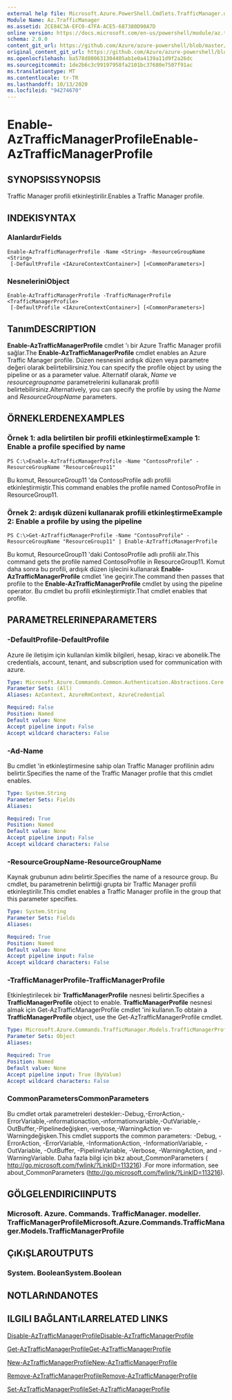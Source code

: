 ```yaml
---
external help file: Microsoft.Azure.PowerShell.Cmdlets.TrafficManager.dll-Help.xml
Module Name: Az.TrafficManager
ms.assetid: 2CE84C3A-EFC0-47FA-ACE5-687380D90A7D
online version: https://docs.microsoft.com/en-us/powershell/module/az.trafficmanager/enable-aztrafficmanagerprofile
schema: 2.0.0
content_git_url: https://github.com/Azure/azure-powershell/blob/master/src/TrafficManager/TrafficManager/help/Enable-AzTrafficManagerProfile.md
original_content_git_url: https://github.com/Azure/azure-powershell/blob/master/src/TrafficManager/TrafficManager/help/Enable-AzTrafficManagerProfile.md
ms.openlocfilehash: ba578d800631304405ab1e0a4139a11d9f2a26dc
ms.sourcegitcommit: 1de2b6c3c99197958fa2101bc37680e7507f91ac
ms.translationtype: MT
ms.contentlocale: tr-TR
ms.lasthandoff: 10/13/2020
ms.locfileid: "94274670"
---
```

# <span data-ttu-id="1c557-101">Enable-AzTrafficManagerProfile</span><span class="sxs-lookup"><span data-stu-id="1c557-101">Enable-AzTrafficManagerProfile</span></span>

## <span data-ttu-id="1c557-102">SYNOPSIS</span><span class="sxs-lookup"><span data-stu-id="1c557-102">SYNOPSIS</span></span>
<span data-ttu-id="1c557-103">Traffic Manager profili etkinleştirilir.</span><span class="sxs-lookup"><span data-stu-id="1c557-103">Enables a Traffic Manager profile.</span></span>

## <span data-ttu-id="1c557-104">INDEKI</span><span class="sxs-lookup"><span data-stu-id="1c557-104">SYNTAX</span></span>

### <span data-ttu-id="1c557-105">Alanlardır</span><span class="sxs-lookup"><span data-stu-id="1c557-105">Fields</span></span>
```
Enable-AzTrafficManagerProfile -Name <String> -ResourceGroupName <String>
 [-DefaultProfile <IAzureContextContainer>] [<CommonParameters>]
```

### <span data-ttu-id="1c557-106">Nesnelerini</span><span class="sxs-lookup"><span data-stu-id="1c557-106">Object</span></span>
```
Enable-AzTrafficManagerProfile -TrafficManagerProfile <TrafficManagerProfile>
 [-DefaultProfile <IAzureContextContainer>] [<CommonParameters>]
```

## <span data-ttu-id="1c557-107">Tanım</span><span class="sxs-lookup"><span data-stu-id="1c557-107">DESCRIPTION</span></span>
<span data-ttu-id="1c557-108">**Enable-AzTrafficManagerProfile** cmdlet 'ı bir Azure Traffic Manager profili sağlar.</span><span class="sxs-lookup"><span data-stu-id="1c557-108">The **Enable-AzTrafficManagerProfile** cmdlet enables an Azure Traffic Manager profile.</span></span>
<span data-ttu-id="1c557-109">Düzen nesnesini ardışık düzen veya parametre değeri olarak belirtebilirsiniz.</span><span class="sxs-lookup"><span data-stu-id="1c557-109">You can specify the profile object by using the pipeline or as a parameter value.</span></span>
<span data-ttu-id="1c557-110">Alternatif olarak, *Name* ve *resourcegroupname* parametrelerini kullanarak profili belirtebilirsiniz.</span><span class="sxs-lookup"><span data-stu-id="1c557-110">Alternatively, you can specify the profile by using the *Name* and *ResourceGroupName* parameters.</span></span>

## <span data-ttu-id="1c557-111">ÖRNEKLERDEN</span><span class="sxs-lookup"><span data-stu-id="1c557-111">EXAMPLES</span></span>

### <span data-ttu-id="1c557-112">Örnek 1: adla belirtilen bir profili etkinleştirme</span><span class="sxs-lookup"><span data-stu-id="1c557-112">Example 1: Enable a profile specified by name</span></span>
```
PS C:\>Enable-AzTrafficManagerProfile -Name "ContosoProfile" -ResourceGroupName "ResourceGroup11"
```

<span data-ttu-id="1c557-113">Bu komut, ResourceGroup11 'da ContosoProfile adlı profili etkinleştirmiştir.</span><span class="sxs-lookup"><span data-stu-id="1c557-113">This command enables the profile named ContosoProfile in ResourceGroup11.</span></span>

### <span data-ttu-id="1c557-114">Örnek 2: ardışık düzeni kullanarak profili etkinleştirme</span><span class="sxs-lookup"><span data-stu-id="1c557-114">Example 2: Enable a profile by using the pipeline</span></span>
```
PS C:\>Get-AzTrafficManagerProfile -Name "ContosoProfile" -ResourceGroupName "ResourceGroup11" | Enable-AzTrafficManagerProfile
```

<span data-ttu-id="1c557-115">Bu komut, ResourceGroup11 'daki ContosoProfile adlı profili alır.</span><span class="sxs-lookup"><span data-stu-id="1c557-115">This command gets the profile named ContosoProfile in ResourceGroup11.</span></span>
<span data-ttu-id="1c557-116">Komut daha sonra bu profili, ardışık düzen işlecini kullanarak **Enable-AzTrafficManagerProfile** cmdlet 'ine geçirir.</span><span class="sxs-lookup"><span data-stu-id="1c557-116">The command then passes that profile to the **Enable-AzTrafficManagerProfile** cmdlet by using the pipeline operator.</span></span>
<span data-ttu-id="1c557-117">Bu cmdlet bu profili etkinleştirmiştir.</span><span class="sxs-lookup"><span data-stu-id="1c557-117">That cmdlet enables that profile.</span></span>

## <span data-ttu-id="1c557-118">PARAMETRELERINE</span><span class="sxs-lookup"><span data-stu-id="1c557-118">PARAMETERS</span></span>

### <span data-ttu-id="1c557-119">-DefaultProfile</span><span class="sxs-lookup"><span data-stu-id="1c557-119">-DefaultProfile</span></span>
<span data-ttu-id="1c557-120">Azure ile iletişim için kullanılan kimlik bilgileri, hesap, kiracı ve abonelik.</span><span class="sxs-lookup"><span data-stu-id="1c557-120">The credentials, account, tenant, and subscription used for communication with azure.</span></span>

```yaml
Type: Microsoft.Azure.Commands.Common.Authentication.Abstractions.Core.IAzureContextContainer
Parameter Sets: (All)
Aliases: AzContext, AzureRmContext, AzureCredential

Required: False
Position: Named
Default value: None
Accept pipeline input: False
Accept wildcard characters: False
```

### <span data-ttu-id="1c557-121">-Ad</span><span class="sxs-lookup"><span data-stu-id="1c557-121">-Name</span></span>
<span data-ttu-id="1c557-122">Bu cmdlet 'in etkinleştirmesine sahip olan Traffic Manager profilinin adını belirtir.</span><span class="sxs-lookup"><span data-stu-id="1c557-122">Specifies the name of the Traffic Manager profile that this cmdlet enables.</span></span>

```yaml
Type: System.String
Parameter Sets: Fields
Aliases:

Required: True
Position: Named
Default value: None
Accept pipeline input: False
Accept wildcard characters: False
```

### <span data-ttu-id="1c557-123">-ResourceGroupName</span><span class="sxs-lookup"><span data-stu-id="1c557-123">-ResourceGroupName</span></span>
<span data-ttu-id="1c557-124">Kaynak grubunun adını belirtir.</span><span class="sxs-lookup"><span data-stu-id="1c557-124">Specifies the name of a resource group.</span></span>
<span data-ttu-id="1c557-125">Bu cmdlet, bu parametrenin belirttiği grupta bir Traffic Manager profili etkinleştirilir.</span><span class="sxs-lookup"><span data-stu-id="1c557-125">This cmdlet enables a Traffic Manager profile in the group that this parameter specifies.</span></span>

```yaml
Type: System.String
Parameter Sets: Fields
Aliases:

Required: True
Position: Named
Default value: None
Accept pipeline input: False
Accept wildcard characters: False
```

### <span data-ttu-id="1c557-126">-TrafficManagerProfile</span><span class="sxs-lookup"><span data-stu-id="1c557-126">-TrafficManagerProfile</span></span>
<span data-ttu-id="1c557-127">Etkinleştirilecek bir **TrafficManagerProfile** nesnesi belirtir.</span><span class="sxs-lookup"><span data-stu-id="1c557-127">Specifies a **TrafficManagerProfile** object to enable.</span></span>
<span data-ttu-id="1c557-128">**TrafficManagerProfile** nesnesi almak için Get-AzTrafficManagerProfile cmdlet 'ini kullanın.</span><span class="sxs-lookup"><span data-stu-id="1c557-128">To obtain a **TrafficManagerProfile** object, use the Get-AzTrafficManagerProfile cmdlet.</span></span>

```yaml
Type: Microsoft.Azure.Commands.TrafficManager.Models.TrafficManagerProfile
Parameter Sets: Object
Aliases:

Required: True
Position: Named
Default value: None
Accept pipeline input: True (ByValue)
Accept wildcard characters: False
```

### <span data-ttu-id="1c557-129">CommonParameters</span><span class="sxs-lookup"><span data-stu-id="1c557-129">CommonParameters</span></span>
<span data-ttu-id="1c557-130">Bu cmdlet ortak parametreleri destekler:-Debug,-ErrorAction,-ErrorVariable,-ınformationaction,-ınformationvariable,-OutVariable,-OutBuffer,-Pipelinedeğişken,-verbose,-WarningAction ve-Warningdeğişken.</span><span class="sxs-lookup"><span data-stu-id="1c557-130">This cmdlet supports the common parameters: -Debug, -ErrorAction, -ErrorVariable, -InformationAction, -InformationVariable, -OutVariable, -OutBuffer, -PipelineVariable, -Verbose, -WarningAction, and -WarningVariable.</span></span> <span data-ttu-id="1c557-131">Daha fazla bilgi için bkz about_CommonParameters ( http://go.microsoft.com/fwlink/?LinkID=113216) .</span><span class="sxs-lookup"><span data-stu-id="1c557-131">For more information, see about_CommonParameters (http://go.microsoft.com/fwlink/?LinkID=113216).</span></span>

## <span data-ttu-id="1c557-132">GÖLGELENDIRICI</span><span class="sxs-lookup"><span data-stu-id="1c557-132">INPUTS</span></span>

### <span data-ttu-id="1c557-133">Microsoft. Azure. Commands. TrafficManager. modeller. TrafficManagerProfile</span><span class="sxs-lookup"><span data-stu-id="1c557-133">Microsoft.Azure.Commands.TrafficManager.Models.TrafficManagerProfile</span></span>

## <span data-ttu-id="1c557-134">ÇıKıŞLAR</span><span class="sxs-lookup"><span data-stu-id="1c557-134">OUTPUTS</span></span>

### <span data-ttu-id="1c557-135">System. Boolean</span><span class="sxs-lookup"><span data-stu-id="1c557-135">System.Boolean</span></span>

## <span data-ttu-id="1c557-136">NOTLARıNDA</span><span class="sxs-lookup"><span data-stu-id="1c557-136">NOTES</span></span>

## <span data-ttu-id="1c557-137">ILGILI BAĞLANTıLAR</span><span class="sxs-lookup"><span data-stu-id="1c557-137">RELATED LINKS</span></span>

[<span data-ttu-id="1c557-138">Disable-AzTrafficManagerProfile</span><span class="sxs-lookup"><span data-stu-id="1c557-138">Disable-AzTrafficManagerProfile</span></span>](./Disable-AzTrafficManagerProfile.md)

[<span data-ttu-id="1c557-139">Get-AzTrafficManagerProfile</span><span class="sxs-lookup"><span data-stu-id="1c557-139">Get-AzTrafficManagerProfile</span></span>](./Get-AzTrafficManagerProfile.md)

[<span data-ttu-id="1c557-140">New-AzTrafficManagerProfile</span><span class="sxs-lookup"><span data-stu-id="1c557-140">New-AzTrafficManagerProfile</span></span>](./New-AzTrafficManagerProfile.md)

[<span data-ttu-id="1c557-141">Remove-AzTrafficManagerProfile</span><span class="sxs-lookup"><span data-stu-id="1c557-141">Remove-AzTrafficManagerProfile</span></span>](./Remove-AzTrafficManagerProfile.md)

[<span data-ttu-id="1c557-142">Set-AzTrafficManagerProfile</span><span class="sxs-lookup"><span data-stu-id="1c557-142">Set-AzTrafficManagerProfile</span></span>](./Set-AzTrafficManagerProfile.md)


